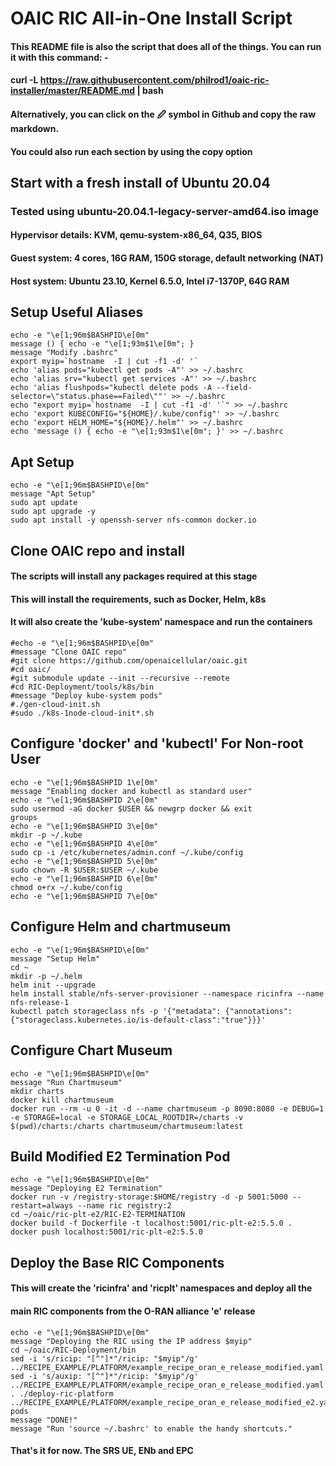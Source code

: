 # OAIC RIC All-in-One Install Script
#### This README file is also the script that does all of the things.  You can run it with this command: -
#### curl -L https://raw.githubusercontent.com/philrod1/oaic-ric-installer/master/README.md | bash
#### Alternatively, you can click on the 🖉 symbol in Github and copy the raw markdown.
#### You could also run each section by using the copy option

## Start with a fresh install of Ubuntu 20.04
### Tested using ubuntu-20.04.1-legacy-server-amd64.iso image
#### Hypervisor details: KVM, qemu-system-x86_64, Q35, BIOS
#### Guest system: 4 cores, 16G RAM, 150G storage, default networking (NAT)
#### Host system: Ubuntu 23.10, Kernel 6.5.0, Intel i7-1370P, 64G RAM


## Setup Useful Aliases

    echo -e "\e[1;96m$BASHPID\e[0m"
    message () { echo -e "\e[1;93m$1\e[0m"; }
    message "Modify .bashrc"
    export myip=`hostname  -I | cut -f1 -d' '`
    echo 'alias pods="kubectl get pods -A"' >> ~/.bashrc
    echo 'alias srv="kubectl get services -A"' >> ~/.bashrc
    echo 'alias flushpods="kubectl delete pods -A --field-selector=\"status.phase==Failed\""' >> ~/.bashrc
    echo "export myip=`hostname  -I | cut -f1 -d' '`" >> ~/.bashrc
    echo 'export KUBECONFIG="${HOME}/.kube/config"' >> ~/.bashrc
    echo 'export HELM_HOME="${HOME}/.helm"' >> ~/.bashrc
    echo 'message () { echo -e "\e[1;93m$1\e[0m"; }' >> ~/.bashrc


## Apt Setup

    echo -e "\e[1;96m$BASHPID\e[0m"
    message "Apt Setup"
    sudo apt update
    sudo apt upgrade -y
    sudo apt install -y openssh-server nfs-common docker.io


## Clone OAIC repo and install
#### The scripts will install any packages required at this stage
#### This will install the requirements, such as Docker, Helm, k8s
#### It will also create the 'kube-system' namespace and run the containers

    #echo -e "\e[1;96m$BASHPID\e[0m"
    #message "Clone OAIC repo"
    #git clone https://github.com/openaicellular/oaic.git
    #cd oaic/
    #git submodule update --init --recursive --remote
    #cd RIC-Deployment/tools/k8s/bin
    #message "Deploy kube-system pods"
    #./gen-cloud-init.sh
    #sudo ./k8s-1node-cloud-init*.sh


## Configure 'docker' and 'kubectl' For Non-root User 

    echo -e "\e[1;96m$BASHPID 1\e[0m"
    message "Enabling docker and kubectl as standard user"
    echo -e "\e[1;96m$BASHPID 2\e[0m"
    sudo usermod -aG docker $USER && newgrp docker && exit
    groups
    echo -e "\e[1;96m$BASHPID 3\e[0m"
    mkdir -p ~/.kube
    echo -e "\e[1;96m$BASHPID 4\e[0m"
    sudo cp -i /etc/kubernetes/admin.conf ~/.kube/config
    echo -e "\e[1;96m$BASHPID 5\e[0m"
    sudo chown -R $USER:$USER ~/.kube
    echo -e "\e[1;96m$BASHPID 6\e[0m"
    chmod o+rx ~/.kube/config
    echo -e "\e[1;96m$BASHPID 7\e[0m"


## Configure Helm and chartmuseum

    echo -e "\e[1;96m$BASHPID\e[0m"
    message "Setup Helm"
    cd ~
    mkdir -p ~/.helm
    helm init --upgrade
    helm install stable/nfs-server-provisioner --namespace ricinfra --name nfs-release-1
    kubectl patch storageclass nfs -p '{"metadata": {"annotations":{"storageclass.kubernetes.io/is-default-class":"true"}}}'


## Configure Chart Museum

    echo -e "\e[1;96m$BASHPID\e[0m"
    message "Run Chartmuseum"
    mkdir charts
    docker kill chartmuseum
    docker run --rm -u 0 -it -d --name chartmuseum -p 8090:8080 -e DEBUG=1 -e STORAGE=local -e STORAGE_LOCAL_ROOTDIR=/charts -v $(pwd)/charts:/charts chartmuseum/chartmuseum:latest


## Build Modified E2 Termination Pod

    echo -e "\e[1;96m$BASHPID\e[0m"
    message "Deploying E2 Termination"
    docker run -v /registry-storage:$HOME/registry -d -p 5001:5000 --restart=always --name ric registry:2
    cd ~/oaic/ric-plt-e2/RIC-E2-TERMINATION
    docker build -f Dockerfile -t localhost:5001/ric-plt-e2:5.5.0 .
    docker push localhost:5001/ric-plt-e2:5.5.0


## Deploy the Base RIC Components
#### This will create the 'ricinfra' and 'ricplt' namespaces and deploy all the
#### main RIC components from the O-RAN alliance 'e' release

    echo -e "\e[1;96m$BASHPID\e[0m"
    message "Deploying the RIC using the IP address $myip"
    cd ~/oaic/RIC-Deployment/bin
    sed -i 's/ricip: "[^"]*"/ricip: "$myip"/g' ../RECIPE_EXAMPLE/PLATFORM/example_recipe_oran_e_release_modified.yaml
    sed -i 's/auxip: "[^"]*"/ricip: "$myip"/g' ../RECIPE_EXAMPLE/PLATFORM/example_recipe_oran_e_release_modified.yaml
    . ./deploy-ric-platform ../RECIPE_EXAMPLE/PLATFORM/example_recipe_oran_e_release_modified_e2.yaml
    pods
    message "DONE!"
    message "Run 'source ~/.bashrc' to enable the handy shortcuts."

#### That's it for now.  The SRS UE, ENb and EPC 